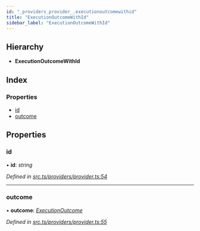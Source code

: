 ```yaml
---
id: "_providers_provider_.executionoutcomewithid"
title: "ExecutionOutcomeWithId"
sidebar_label: "ExecutionOutcomeWithId"
---
```


## Hierarchy

* **ExecutionOutcomeWithId**

## Index

### Properties

* [id](_providers_provider_.executionoutcomewithid.md#id)
* [outcome](_providers_provider_.executionoutcomewithid.md#outcome)

## Properties

###  id

• **id**: *string*

*Defined in [src.ts/providers/provider.ts:54](https://github.com/nearprotocol/nearlib/blob/fe97eb6/src.ts/providers/provider.ts#L54)*

___

###  outcome

• **outcome**: *[ExecutionOutcome](_providers_provider_.executionoutcome.md)*

*Defined in [src.ts/providers/provider.ts:55](https://github.com/nearprotocol/nearlib/blob/fe97eb6/src.ts/providers/provider.ts#L55)*
